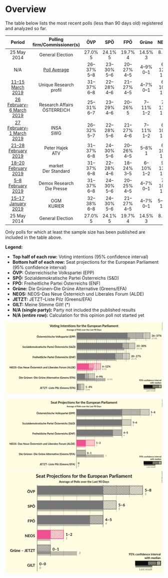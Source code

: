 # Overview

The table below lists the most recent polls (less than 90 days old) registered and analyzed so far.

| Period     | Polling firm/Commissioner(s) | ÖVP | SPÖ | FPÖ | Grüne | NEOS | JETZT | GILT |
|:----------:|:----------------------------:|:--:|:--:|:--:|:--:|:--:|:--:|:--:|
| 25 May 2014 | General Election | 27.0% <br> 5 | 24.1% <br> 5 | 19.7% <br> 4 | 14.5% <br> 3 | 8.1% <br> 1 | 0.0% <br> 0 | 0.0% <br> 0 |
| N/A | [Poll Average](average.html) | 26–37% <br> 5–8 | 23–30% <br> 5–6 | 20–27% <br> 4–5 | 4–9% <br> 0–1 | 6–12% <br> 1–2 | 1–4% <br> 0 | N/A <br> N/A |
| [11–15 March 2019](2019-03-15-UniqueResearch.html) | Unique Research <br> profil | 31–37% <br> 6–8 | 22–28% <br> 4–6 | 21–27% <br> 4–5 | 4–7% <br> 0–1 | 6–10% <br> 1–2 | 1–3% <br> 0 | N/A <br> N/A |
| [26 February–6 March 2019](2019-03-06-ResearchAffairs.html) | Research Affairs <br> ÖSTERREICH | 25–31% <br> 6–7 | 23–29% <br> 4–6 | 20–26% <br> 5 | 7–11% <br> 1–2 | 7–11% <br> 1–2 | 1–3% <br> 0 | N/A <br> N/A |
| [27 February–1 March 2019](2019-03-01-INSA.html) | INSA <br> SWG | 26–32% <br> 5–7 | 22–28% <br> 5–6 | 21–27% <br> 4–6 | 7–11% <br> 1–2 | 6–10% <br> 1–2 | 1–3% <br> 0 | N/A <br> N/A |
| [21–28 February 2019](2019-02-28-PeterHajek.html) | Peter Hajek <br> ATV | 31–37% <br> 6–8 | 24–30% <br> 5–6 | 20–26% <br> 4–5 | 5–8% <br> 1 | 6–10% <br> 1–2 | 1–2% <br> 0 | N/A <br> N/A |
| [18–20 February 2019](2019-02-20-market.html) | market <br> Der Standard | 31–37% <br> 6–8 | 22–28% <br> 4–6 | 18–24% <br> 3–5 | 6–10% <br> 1–2 | 9–13% <br> 1–2 | 1–3% <br> 0 | N/A <br> N/A |
| [5–8 February 2019](2019-02-08-DemoxResearch.html) | Demox Research <br> Die Presse | 31–37% <br> 6–8 | 24–30% <br> 5–6 | 20–25% <br> 4–5 | 4–7% <br> 0–1 | 7–10% <br> 1–2 | 1–2% <br> 0 | N/A <br> N/A |
| [15–17 January 2019](2019-01-17-OGM.html) | OGM <br> KURIER | 32–38% <br> 6–8 | 24–30% <br> 5–6 | 21–27% <br> 4–5 | 4–7% <br> 0–1 | 5–9% <br> 1–2 | 1–3% <br> 0 | N/A <br> N/A |
| 25 May 2014 | General Election | 27.0% <br> 5 | 24.1% <br> 5 | 19.7% <br> 4 | 14.5% <br> 3 | 8.1% <br> 1 | 0.0% <br> 0 | 0.0% <br> 0 |

Only polls for which at least the sample size has been published are included in the table above.

**Legend:**
+ **Top half of each row:** Voting intentions (95% confidence interval)
+ **Bottom half of each row:** Seat projections for the European Parliament (95% confidence interval)
+ **ÖVP:** Österreichische Volkspartei (EPP)
+ **SPÖ:** Sozialdemokratische Partei Österreichs (S&D)
+ **FPÖ:** Freiheitliche Partei Österreichs (ENF)
+ **Grüne:** Die Grünen–Die Grüne Alternative (Greens/EFA)
+ **NEOS:** NEOS–Das Neue Österreich und Liberales Forum (ALDE)
+ **JETZT:** JETZT–Liste Pilz (Greens/EFA)
+ **GILT:** Meine Stimme Gilt! (*)
+ **N/A (single party):** Party not included the published results
+ **N/A (entire row):** Calculation for this opinion poll not started yet


![Graph with voting intentions not yet produced](average.png "Voting Intentions")

![Graph with seats not yet produced](average-seats.png "Seats")
![Graph with coalitions seats not yet produced](average-coalitions-seats.png "Coalitions Seats")
